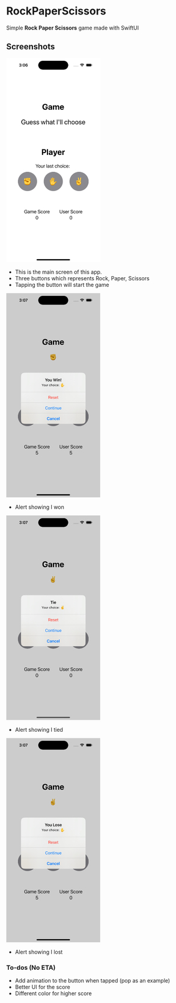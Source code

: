 # RockPaperScissors
Simple **Rock Paper Scissors** game made with SwiftUI

## Screenshots
<img src="Screenshots/main.png" width="250" alt="Main screen of this app">

* This is the main screen of this app.
* Three buttons which represents Rock, Paper, Scissors
* Tapping the button will start the game

<img src="Screenshots/Win.png" width="250" alt="When I win">

* Alert showing I won
  
<img src="Screenshots/Tie.png" width="250" alt="When I tie">

* Alert showing I tied
  
<img src="Screenshots/Lose.png" width="250" alt="When I lose">

* Alert showing I lost


### To-dos (No ETA)
- Add animation to the button when tapped (pop as an example)
- Better UI for the score 
- Different color for higher score

